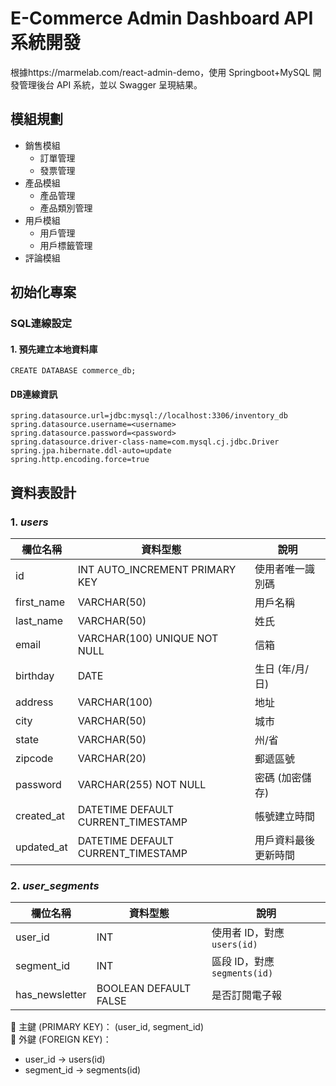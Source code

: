 # E-Commerce Admin Dashboard API系統開發
根據https://marmelab.com/react-admin-demo，使用 Springboot+MySQL 開發管理後台  API 系統，並以 Swagger 呈現結果。

## 模組規劃
- 銷售模組
  - 訂單管理
  - 發票管理
- 產品模組
  - 產品管理
  - 產品類別管理
- 用戶模組
  - 用戶管理
  - 用戶標籤管理
- 評論模組


## 初始化專案

### SQL連線設定

#### 1. 預先建立本地資料庫
```
CREATE DATABASE commerce_db;
```
#### DB連線資訊
```
spring.datasource.url=jdbc:mysql://localhost:3306/inventory_db
spring.datasource.username=<username>
spring.datasource.password=<password>
spring.datasource.driver-class-name=com.mysql.cj.jdbc.Driver
spring.jpa.hibernate.ddl-auto=update
spring.http.encoding.force=true
```


## 資料表設計

### 1. ***users***
| 欄位名稱     | 資料型態                           | 說明                           |
|--------------|------------------------------------|--------------------------------|
| id           | INT AUTO_INCREMENT PRIMARY KEY     | 使用者唯一識別碼               |
| first_name   | VARCHAR(50)                        | 用戶名稱                       |
| last_name    | VARCHAR(50)                        | 姓氏                           |
| email        | VARCHAR(100) UNIQUE NOT NULL       | 信箱                           |
| birthday     | DATE                               | 生日 (年/月/日)                |
| address      | VARCHAR(100)                       | 地址                           |
| city         | VARCHAR(50)                        | 城市                           |
| state        | VARCHAR(50)                        | 州/省                          |
| zipcode      | VARCHAR(20)                        | 郵遞區號                       |
| password     | VARCHAR(255) NOT NULL              | 密碼 (加密儲存)                |
| created_at   | DATETIME DEFAULT CURRENT_TIMESTAMP | 帳號建立時間                   |
| updated_at   | DATETIME DEFAULT CURRENT_TIMESTAMP | 用戶資料最後更新時間           |

### 2. ***user_segments***
| 欄位名稱       | 資料型態  | 說明                              |
|----------------|-----------|-----------------------------------|
| user_id        | INT       | 使用者 ID，對應 `users(id)`       |
| segment_id     | INT       | 區段 ID，對應 `segments(id)`      |
| has_newsletter | BOOLEAN DEFAULT FALSE | 是否訂閱電子報            |

🔑 主鍵 (PRIMARY KEY)： (user_id, segment_id)  
🔗 外鍵 (FOREIGN KEY)：
- user_id → users(id)
- segment_id → segments(id)  